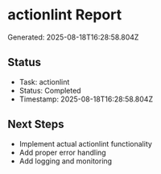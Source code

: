 # actionlint Report

Generated: 2025-08-18T16:28:58.804Z

## Status
- Task: actionlint
- Status: Completed
- Timestamp: 2025-08-18T16:28:58.804Z

## Next Steps
- Implement actual actionlint functionality
- Add proper error handling
- Add logging and monitoring

